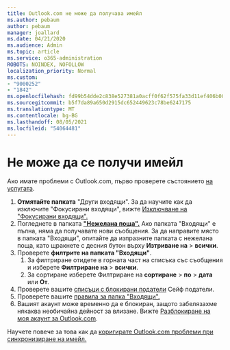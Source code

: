 ```yaml
---
title: Outlook.com не може да получава имейл
ms.author: pebaum
author: pebaum
manager: joallard
ms.date: 04/21/2020
ms.audience: Admin
ms.topic: article
ms.service: o365-administration
ROBOTS: NOINDEX, NOFOLLOW
localization_priority: Normal
ms.custom:
- "9000252"
- "1842"
ms.openlocfilehash: fd99b54dde2c838e527381a0acff0f62f575fa33d11ef406b005761399b969a5
ms.sourcegitcommit: b5f7da89a650d2915dc652449623c78be6247175
ms.translationtype: MT
ms.contentlocale: bg-BG
ms.lasthandoff: 08/05/2021
ms.locfileid: "54064481"
---
```

# <a name="unable-to-receive-email"></a>Не може да се получи имейл

Ако имате проблеми с Outlook.com, първо проверете състоянието [на услугата](https://go.microsoft.com/fwlink/p/?linkid=837482).

1. **Отмятайте папката** "Други входящи". За да научите как да изключите "Фокусирани входящи", вижте [Изключване на "Фокусирани входящи".](https://support.office.com/article/f714d94d-9e63-4217-9ccb-6cb2986aa1b2) 
2. Погледнете в папката [ **"Нежелана поща".**](https://outlook.live.com/mail/junkemail) Ако папката "Входящи" е пълна, няма да получавате нови съобщения. За да направите място в папката "Входящи", опитайте да изпразните папката с нежелана поща, като щракнете с десния бутон върху **Изтриване на**  >  **всички**.
3. Проверете **филтрите на папката "Входящи"**. 
    1. За филтриране отидете в горната част на списъка със съобщения и изберете **Филтриране на**  >  **всички**.
    2. За сортиране изберете Филтриране на **сортиране**  >  **по**  >  **дата** или **От**.
4. Проверете вашите [списъци с блокирани податели](https://outlook.live.com/mail/options/mail/junkEmail) Сейф податели.
5. Проверете вашите [правила за папка "Входящи".](https://outlook.live.com/mail/options/mail/rules)
6. Вашият акаунт може временно да е блокиран, защото забелязахме някаква необичайна дейност за влизане. Вижте [Разблокиране на моя акаунт за Outlook.com](https://support.office.com/article/f4ad2701-d166-4d8b-8a6a-9af2a1f8a4c4).

Научете повече за това как да [коригирате Outlook.com проблеми при синхронизиране на имейл.](https://support.office.com/article/d39e3341-8d79-4bf1-b3c7-ded602233642)